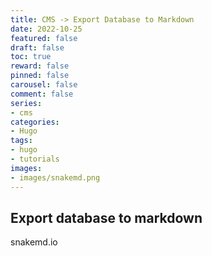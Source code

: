```yaml
---
title: CMS -> Export Database to Markdown
date: 2022-10-25
featured: false
draft: false
toc: true
reward: false
pinned: false
carousel: false
comment: false
series:
- cms
categories:
- Hugo
tags:
- hugo
- tutorials
images:
- images/snakemd.png
---
```


## Export database to markdown

snakemd.io
